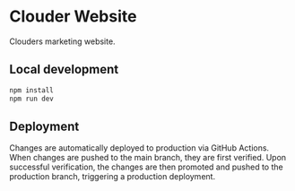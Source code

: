 # Clouder Website

Clouders marketing website.

## Local development

```sh
npm install
npm run dev
```

## Deployment

Changes are automatically deployed to production via GitHub Actions. When changes are pushed to the main branch, they are first verified. Upon successful verification, the changes are then promoted and pushed to the production branch, triggering a production deployment.

